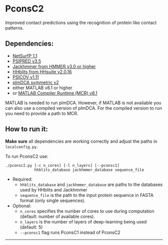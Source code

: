 PconsC2
=======

Improved contact predictions using the recognition of protein like contact patterns.


## Dependencies:

- [NetSurfP 1.1](http://www.cbs.dtu.dk/services/NetSurfP/)
- [PSIPRED v3.5](http://bioinfadmin.cs.ucl.ac.uk/downloads/psipred/)
- [Jackhmmer from HMMER v3.0 or higher](http://hmmer.janelia.org/)
- [HHblits from HHsuite v2.0.16](http://toolkit.tuebingen.mpg.de/hhblits)
- [PSICOV v1.11](http://bioinfadmin.cs.ucl.ac.uk/downloads/PSICOV/)
- [plmDCA symmetric v2](http://plmdca.csc.kth.se/)
- either MATLAB v8.1 or higher
- or [MATLAB Compiler Runtime (MCR) v8.1](http://www.mathworks.se/products/compiler/mcr/)

MATLAB is needed to run plmDCA. However, if MATLAB is not available you can also use a compiled version of plmDCA. For the compiled version to run you need to provide a path to MCR.


## How to run it:

__Make sure__ all dependencies are working correctly and adjust the paths in `localconfig.py`.

To run PconsC2 use:
```
./pconsc2.py [-c n_cores] [-l n_layers] [--pconsc1]
             hhblits_database jackhmmer_database sequence_file
```
- Required:
  - `hhblits_database` and `jackhmmer_database` are paths to the databases used by HHblits and Jackhmmer
  - `sequence_file` is the path to the input protein sequence in FASTA format (only single sequences). 
- Optional:
  - `n_cores` specifies the number of cores to use during computation (default: number of available cores). 
  - `n_layers` is the number of layers of deep-learning being used (default: 5)
  - `--pconsc1` flag runs PconsC1 instead of PconsC2

---

